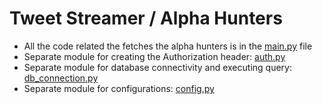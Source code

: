 # Tweet Streamer / Alpha Hunters

- All the code related the fetches the alpha hunters is in the [main.py](https://github.com/techdhruval/tweet_streamer/blob/master/main.py) file
- Separate module for creating the Authorization header: [auth.py](https://github.com/techdhruval/tweet_streamer/blob/master/auth.py)
- Separate module for database connectivity and executing query: [db_connection.py](https://github.com/techdhruval/tweet_streamer/blob/master/db_connection.py)
- Separate module for configurations: [config.py](https://github.com/techdhruval/tweet_streamer/blob/master/config.py)